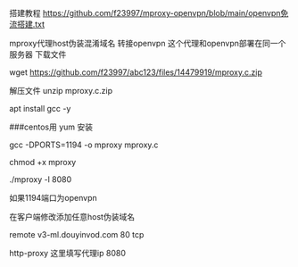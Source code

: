 搭建教程
https://github.com/f23997/mproxy-openvpn/blob/main/openvpn免流搭建.txt


mproxy代理host伪装混淆域名 转接openvpn
这个代理和openvpn部署在同一个服务器
下载文件

wget https://github.com/f23997/abc123/files/14479919/mproxy.c.zip


解压文件
unzip mproxy.c.zip

apt install gcc -y



###centos用 yum 安装


gcc -DPORTS=1194 -o mproxy mproxy.c

chmod +x mproxy


./mproxy -l 8080

如果1194端口为openvpn

在客户端修改添加任意host伪装域名




remote v3-ml.douyinvod.com 80 tcp


http-proxy 这里填写代理ip 8080
            
